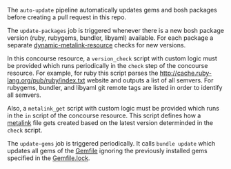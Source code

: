 The `auto-update` pipeline automatically updates gems and bosh packages before creating a pull request in this repo.

The `update-packages` job is triggered whenever there is a new bosh package version (ruby, rubygems, bundler, libyaml) available.
For each package a separate [dynamic-metalink-resource](https://github.com/dpb587/dynamic-metalink-resource) checks for new versions.

In this concourse resource, a `version_check` script with custom logic must be provided which runs periodically in the `check` step of the concourse resource.
For example, for ruby this script parses the http://cache.ruby-lang.org/pub/ruby/index.txt website and outputs a list of all semvers.
For rubygems, bundler, and libyaml git remote tags are listed in order to identify all semvers.

Also,  a `metalink_get` script with custom logic must be provided which runs in the `in` script of the concourse resource.
This script defines how a [metalink](https://tools.ietf.org/html/rfc5854) file gets created based on the latest version determinded in the `check` script.

The `update-gems` job is triggered periodically. It calls `bundle update` which updates all gems of the [Gemfile](https://github.com/cloudfoundry-incubator/bosh-openstack-cpi-release/blob/master/src/bosh_openstack_cpi/Gemfile) ignoring the previously installed gems specified in the [Gemfile.lock](https://github.com/cloudfoundry-incubator/bosh-openstack-cpi-release/blob/master/src/bosh_openstack_cpi/Gemfile.lock).
